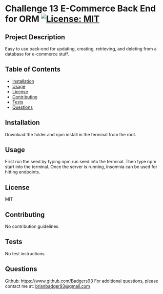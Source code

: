 
# Challenge 13 E-Commerce Back End for ORM [![License: MIT](https://img.shields.io/badge/License-MIT-yellow.svg)](https://opensource.org/licenses/MIT)

## Project Description
Easy to use back-end for updating, creating, retrieving, and deleting from a database for e-commerce stuff.

## Table of Contents
 - [Installation](#installation)
 - [Usage](#usage)
 - [License](#license)
 - [Contributing](#contributing)
 - [Tests](#tests)
 - [Questions](#questions)

## Installation
Download the folder and npm install in the terminal from the root.

## Usage 
First run the seed by typing npm run seed into the terminal. Then type npm start into the terminal. Once the server is running, insomnia can be used for hitting endpoints.

## License
MIT

## Contributing
No contribution guidelines.

## Tests
No test instructions.

## Questions
Github: https://www.github.com/Badgers93
For additional questions, please contact me at: brianbadger93@gmail.com
